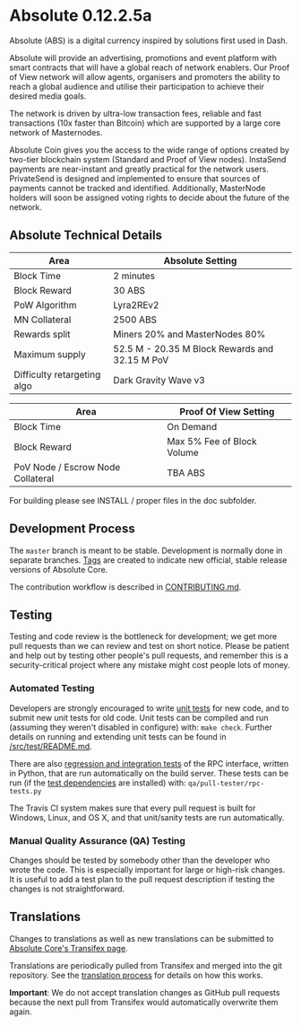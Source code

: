 # Absolute 0.12.2.5a 

Absolute (ABS) is a digital currency inspired by solutions first used in Dash. 

Absolute will provide an advertising, promotions and event platform with smart contracts that will have a global reach of network enablers. Our Proof of View network will allow agents, organisers and promoters the ability to reach a global audience and utilise their participation to achieve their desired media goals.

The network is driven by ultra-low transaction fees, reliable and fast transactions (10x faster than Bitcoin) which are supported by a large core network of Masternodes. 

Absolute Coin gives you the access to the wide range of options created by two-tier blockchain system (Standard and Proof of View nodes). InstaSend payments are near-instant and greatly practical for the network users. PrivateSend is designed and implemented to ensure that sources of payments cannot be tracked and identified. Additionally, MasterNode holders will soon be assigned voting rights to decide about the future of the network.


## Absolute Technical Details

| Area | Absolute Setting |
| ------ | ------ |
| Block Time | 2 minutes |
| Block Reward | 30 ABS |
| PoW Algorithm | Lyra2REv2 |
| MN Collateral | 2500 ABS |
| Rewards split | Miners 20% and MasterNodes 80% |
| Maximum supply | 52.5 M - 20.35 M Block Rewards and 32.15 M PoV |
| Difficulty retargeting algo | Dark Gravity Wave v3 | 

| Area | Proof Of View Setting |
| ------ | ------ |
| Block Time | On Demand |
| Block Reward | Max 5% Fee of Block Volume |
| PoV Node / Escrow Node Collateral | TBA ABS |


For building please see INSTALL / proper files in the doc subfolder.

Development Process
-------------------

The `master` branch is meant to be stable. Development is normally done in separate branches.
[Tags](https://github.com/absolute-community/absolute/tags) are created to indicate new official,
stable release versions of Absolute Core.

The contribution workflow is described in [CONTRIBUTING.md](CONTRIBUTING.md).

Testing
-------

Testing and code review is the bottleneck for development; we get more pull
requests than we can review and test on short notice. Please be patient and help out by testing
other people's pull requests, and remember this is a security-critical project where any mistake might cost people
lots of money.

### Automated Testing

Developers are strongly encouraged to write [unit tests](src/test/README.md) for new code, and to
submit new unit tests for old code. Unit tests can be compiled and run
(assuming they weren't disabled in configure) with: `make check`. Further details on running
and extending unit tests can be found in [/src/test/README.md](/src/test/README.md).

There are also [regression and integration tests](/qa) of the RPC interface, written
in Python, that are run automatically on the build server.
These tests can be run (if the [test dependencies](/qa) are installed) with: `qa/pull-tester/rpc-tests.py`

The Travis CI system makes sure that every pull request is built for Windows, Linux, and OS X, and that unit/sanity tests are run automatically.

### Manual Quality Assurance (QA) Testing

Changes should be tested by somebody other than the developer who wrote the
code. This is especially important for large or high-risk changes. It is useful
to add a test plan to the pull request description if testing the changes is
not straightforward.

Translations
------------

Changes to translations as well as new translations can be submitted to
[Absolute Core's Transifex page](https://www.transifex.com/projects/p/absolute/).

Translations are periodically pulled from Transifex and merged into the git repository. See the
[translation process](doc/translation_process.md) for details on how this works.

**Important**: We do not accept translation changes as GitHub pull requests because the next
pull from Transifex would automatically overwrite them again.

